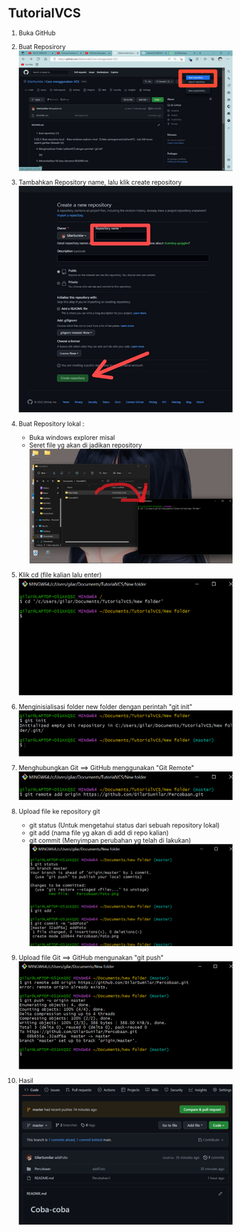 # TutorialVCS

1. Buka GitHub

2. Buat Reposirory
![1](Gambar/satu.jpeg)

3. Tambahkan Repository name, lalu klik create repository
![2](Gambar/dua.jpeg)

4. Buat Repository lokal :
   - Buka windows explorer misal
   - Seret file yg akan di jadikan repository
![3](Gambar/Screenshot%20(25).png)

5. Klik cd (file kalian lalu enter)
![4](Gambar/tiga.png)

6. Menginisialisasi folder new folder dengan perintah "git init"
![5](Gambar/empat.png)

7. Menghubungkan Git ==> GitHub menggunakan "Git Remote"
![6](Gambar/lima.png)

8. Upload file ke repository git
   - git status (Untuk mengetahui status dari sebuah repository lokal)
   - git add (nama file yg akan di add di repo kalian)
   - git commit (Menyimpan perubahan yg telah di lakukan)
![7](Gambar/enam.png)

9. Upload file Git ==> GitHub mengunakan "git push"
![8](Gambar/7.png)

10. Hasil
![9](Gambar/delapan.png)
